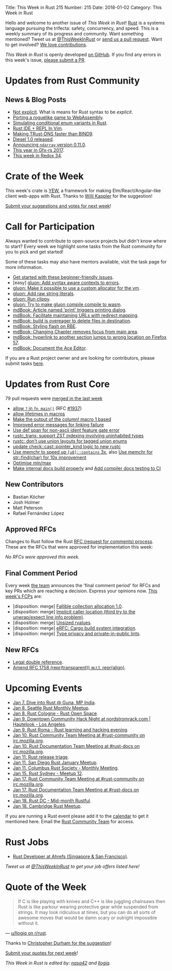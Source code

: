 Title: This Week in Rust 215
Number: 215
Date: 2018-01-02
Category: This Week in Rust

Hello and welcome to another issue of *This Week in Rust*!
[Rust](http://rust-lang.org) is a systems language pursuing the trifecta: safety, concurrency, and speed.
This is a weekly summary of its progress and community.
Want something mentioned? Tweet us at [@ThisWeekInRust](https://twitter.com/ThisWeekInRust) or [send us a pull request](https://github.com/cmr/this-week-in-rust).
Want to get involved? [We love contributions](https://github.com/rust-lang/rust/blob/master/CONTRIBUTING.md).

*This Week in Rust* is openly developed [on GitHub](https://github.com/cmr/this-week-in-rust).
If you find any errors in this week's issue, [please submit a PR](https://github.com/cmr/this-week-in-rust/pulls).

# Updates from Rust Community

## News & Blog Posts

* [Not explicit](https://boats.gitlab.io/blog/post/2017-12-27-things-explicit-is-not/). What is means for Rust syntax to be _explicit_.
* [Porting a roguelike game to WebAssembly](https://aimlesslygoingforward.com/blog/2017/12/25/dose-response-ported-to-webassembly/).
* [Simulating conditional enum variants in Rust](https://rreverser.com/conditional-enum-variants-in-rust/).
* [Rust IDE + REPL In Vim](https://startupsventurecapital.com/rust-ide-repl-in-vim-11daa921a2c4).
* [Making TRust-DNS faster than BIND9](https://bluejekyll.github.io/blog/rust/2017/12/29/making-trust-dns-fast.html).
* [Diesel 1.0 released](https://github.com/diesel-rs/diesel/releases/tag/v1.0.0).
* [Announcing `ndarray` version 0.11.0](https://jim.turner.link/pages/ndarray-0.11/).
* [This year in Gfx-rs 2017](http://gfx-rs.github.io/2017/12/30/this-year.html).
* [This week in Redox 34](https://redox-os.org/news/this-week-in-redox-34/).

# Crate of the Week

This week's crate is [YEW](https://github.com/DenisKolodin/yew), a framework for making Elm/React/Angular-like client web-apps with Rust. Thanks to [Willi Kappler](https://users.rust-lang.org/u/willi_kappler) for the suggestion!

[Submit your suggestions and votes for next week][submit_crate]!

[submit_crate]: https://users.rust-lang.org/t/crate-of-the-week/2704

# Call for Participation

Always wanted to contribute to open-source projects but didn't know where to start?
Every week we highlight some tasks from the Rust community for you to pick and get started!

Some of these tasks may also have mentors available, visit the task page for more information.

* [Get started with these beginner-friendly issues](https://www.rustaceans.org/findwork/starters).
* [easy] [gluon: Add syntax aware contexts to errors](https://github.com/gluon-lang/gluon/issues/145).
* [gluon: Make it possible to use a custom allocator for the vm](https://github.com/gluon-lang/gluon/issues/245).
* [gluon: Add raw string literals](https://github.com/gluon-lang/gluon/issues/276).
* [gluon: Run clippy](https://github.com/gluon-lang/gluon/issues/405).
* [gluon: Try to make gluon compile compile to wasm](https://github.com/gluon-lang/gluon/issues/424).
* [mdBook: Article named 'print' triggers printing dialog](https://github.com/rust-lang-nursery/mdBook/issues/258).
* [mdBook: Facilitate maintaining URLs with redirect mapping](https://github.com/rust-lang-nursery/mdBook/issues/430).
* [mdBook: build is overeager to delete files in destination](https://github.com/rust-lang-nursery/mdBook/issues/436).
* [mdBook: Styling flash on RBE](https://github.com/rust-lang-nursery/mdBook/issues/443).
* [mdBook: Changing Chapter removes focus from main area](https://github.com/rust-lang-nursery/mdBook/issues/480).
* [mdBook: hyperlink to another section jumps to wrong location on Firefox 57](https://github.com/rust-lang-nursery/mdBook/issues/499).
* [mdBook: Document the Ace Editor](https://github.com/rust-lang-nursery/mdBook/issues/521).

If you are a Rust project owner and are looking for contributors, please submit tasks [here][guidelines].

[guidelines]: https://users.rust-lang.org/t/twir-call-for-participation/4821

# Updates from Rust Core

79 pull requests were [merged in the last week][merged]

[merged]: https://github.com/search?q=is%3Apr+org%3Arust-lang+is%3Amerged+merged%3A2017-12-25..2018-01-01

* [allow `?` in `fn main()`](https://github.com/rust-lang/rust/pull/46479) (RFC [#1937](https://rust-lang.github.io/rfcs/1937-ques-in-main.html))
* [allow lifetimes in macros](https://github.com/rust-lang/rust/pull/46895)
* [Make the output of the column! macro 1 based](https://github.com/rust-lang/rust/pull/46977)
* [Improved error messages for linking failure](https://github.com/rust-lang/rust/pull/47052)
* [Use def span for non-ascii ident feature gate error](https://github.com/rust-lang/rust/pull/46803)
* [rustc_trans: support ZST indexing involving uninhabited types](https://github.com/rust-lang/rust/pull/47009)
* [rustc: don't use union layouts for tagged union enums](https://github.com/rust-lang/rust/pull/47007)
* [update check::cast::pointer_kind logic to new rustc](https://github.com/rust-lang/rust/pull/46973)
* [Use memchr to speed up `[u8]::contains` 3x](https://github.com/rust-lang/rust/pull/46713), also
  [Use memchr for str::find(char) for 10x improvement](https://github.com/rust-lang/rust/pull/46735)
* [Optimise min/max](https://github.com/rust-lang/rust/pull/47080)
* [Make internal docs build properly](https://github.com/rust-lang/rust/pull/46979) and
  [Add compiler docs testing to CI](https://github.com/rust-lang/rust/pull/46278)

## New Contributors

* Bastian Köcher
* Josh Holmer
* Matt Peterson
* Rafael Fernández López

## Approved RFCs

Changes to Rust follow the Rust [RFC (request for comments)
process](https://github.com/rust-lang/rfcs#rust-rfcs). These
are the RFCs that were approved for implementation this week:

*No RFCs were approved this week.*

## Final Comment Period

Every week [the team](https://www.rust-lang.org/team.html) announces the
'final comment period' for RFCs and key PRs which are reaching a
decision. Express your opinions now. [This week's FCPs][fcp] are:

[fcp]: https://github.com/rust-lang/rfcs/labels/final-comment-period

* [disposition: merge] [Fallible collection allocation 1.0](https://github.com/rust-lang/rfcs/pull/2116).
* [disposition: merge] [Implicit caller location (third try to the unwrap/expect line info problem)](https://github.com/rust-lang/rfcs/pull/2091).
* [disposition: merge] [Unsized rvalues](https://github.com/rust-lang/rfcs/pull/1909).
* [disposition: merge] [eRFC: Cargo build system integration](https://github.com/rust-lang/rfcs/pull/2136).
* [disposition: merge] [Type privacy and private-in-public lints](https://github.com/rust-lang/rfcs/pull/2145).

## New RFCs

* [Legal double reference](https://github.com/rust-lang/rfcs/pull/2268).
* [Amend RFC 1758 (repr(transparent)) w.r.t. repr(align)](https://github.com/rust-lang/rfcs/pull/2271).

# Upcoming Events

* [Jan  7. Dive into Rust @ Guna, MP India](https://reps.mozilla.org/e/dive-into-rust-guna-mp/).
* [Jan  8. Seattle Rust Monthly Meetup](https://www.meetup.com/Seattle-Rust-Meetup/events/hztzcpyxcblb/).
* [Jan  8. Rust Cologne - Rust Open Space](https://www.meetup.com/RustCologne/events/245799713/).
* [Jan  9. Downtown Community Hack Night at nordstromrack.com | Hautelook - Los Angeles](https://www.meetup.com/Rust-Los-Angeles/events/246118689/).
* [Jan  9. Rust Roma - Rust learning and hacking evening](https://www.meetup.com/Rust-Roma/events/246244324/).
* [Jan 10. Rust Community Team Meeting at #rust-community on irc.mozilla.org](https://chat.mibbit.com/?server=irc.mozilla.org&channel=%23rust-community).
* [Jan 10. Rust Documentation Team Meeting at #rust-docs on irc.mozilla.org](https://chat.mibbit.com/?server=irc.mozilla.org&channel=%23rust-docs).
* [Jan 11. Rust release triage](https://internals.rust-lang.org/t/release-cycle-triage-proposal/3544).
* [Jan 11. San Diego Rust January Meetup](https://www.meetup.com/San-Diego-Rust/events/246221114/).
* [Jan 11. Columbus Rust Society - Monthly Meeting](https://www.meetup.com/columbus-rs/events/czcwhlyxcbpb/).
* [Jan 15. Rust Sydney - Meetup 12](https://www.meetup.com/Rust-Sydney/events/245798720/).
* [Jan 17. Rust Community Team Meeting at #rust-community on irc.mozilla.org](https://chat.mibbit.com/?server=irc.mozilla.org&channel=%23rust-community).
* [Jan 17. Rust Documentation Team Meeting at #rust-docs on irc.mozilla.org](https://chat.mibbit.com/?server=irc.mozilla.org&channel=%23rust-docs).
* [Jan 18. Rust DC - Mid-month Rustful](https://www.meetup.com/RustDC/events/245934654/).
* [Jan 18. Cambridge Rust Meetup](https://www.meetup.com/Cambridge-Rust-Meetup/events/mgtcwnyxcbxb/).

If you are running a Rust event please add it to the [calendar] to get
it mentioned here. Email the [Rust Community Team][community] for access.

[calendar]: https://www.google.com/calendar/embed?src=apd9vmbc22egenmtu5l6c5jbfc%40group.calendar.google.com
[community]: mailto:community-team@rust-lang.org

# Rust Jobs

* [Rust Developer at Ahrefs (Singapore & San Francisco)](https://ahrefs.com/jobs/rust-developer).

*Tweet us at [@ThisWeekInRust](https://twitter.com/ThisWeekInRust) to get your job offers listed here!*

# Quote of the Week

> If C is like playing with knives and C++ is like juggling chainsaws then Rust is like parkour wearing protective gear while suspended from strings. It may look ridiculous at times, but you can do all sorts of awesome moves that would be damn scary or outright impossible without it.

— [u/llogiq on r/rust](https://www.reddit.com/r/rust/comments/7kjnu7/hey_rustaceans_got_an_easy_question_ask_here/drj63ti/).

Thanks to [Christopher Durham for the suggestion](https://users.rust-lang.org/t/twir-quote-of-the-week/328/478)!

[Submit your quotes for next week][submit]!

[submit]: http://users.rust-lang.org/t/twir-quote-of-the-week/328

*This Week in Rust is edited by: [nasa42](https://github.com/nasa42) and [llogiq](https://github.com/llogiq).*
